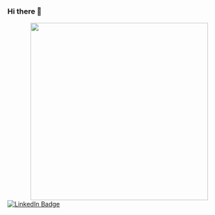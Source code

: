 ### Hi there 👋

<!-- Image -->
<div id="header" align="center">
  <img src="https://media1.giphy.com/media/RbDKaczqWovIugyJmW/giphy.gif?cid=ecf05e4725gssghut957n3h8eerqgqbse8qvhf8fslvf5fhk&rid=giphy.gif&ct=g" width="400"/>
</div>

<!-- Link Social Network -->
<div id="badges">
  <a href="https://www.linkedin.com/in/lehuynhduc16/">
    <img src="https://img.shields.io/badge/LinkedIn-blue?style=for-the-badge&logo=linkedin&logoColor=white" alt="LinkedIn Badge"/>
  </a>
</div>


<div id="badges">
  <img src="https://komarev.com/ghpvc/?username=lehuynhduc16&style=flat-square&color=blue" alt=""/>
</div>

